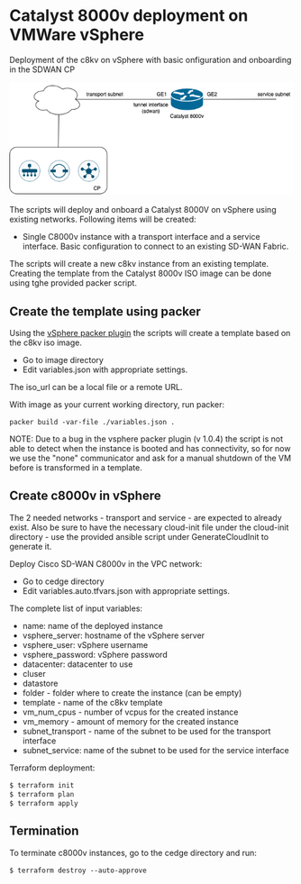 # Catalyst 8000v deployment on VMWare vSphere

Deployment of the c8kv on vSphere with basic onfiguration and onboarding in the SDWAN CP

![C8KV Deployment](../../cedge_deployment.png)

The scripts will deploy and onboard a Catalyst 8000V on vSphere using existing networks. Following items will be created:
- Single C8000v instance with a transport interface and a service interface. Basic configuration to connect to an existing SD-WAN Fabric. 

The scripts will create a new c8kv instance from an existing template. Creating the template from the Catalyst 8000v ISO image can be done using tghe provided packer script.


## Create the template using packer 

Using the [vSphere packer plugin](https://github.com/hashicorp/packer-plugin-vsphere) the scripts will create a template based on the c8kv iso image.

- Go to image directory
- Edit variables.json with appropriate settings.

The iso_url can be a local file or a remote URL.

With image as your current working directory, run packer:
```
packer build -var-file ./variables.json .
```

NOTE:  Due to a bug in the vsphere packer plugin (v 1.0.4) the script is not able to detect when the instance is booted and has connectivity, so for now we use the "none" communicator and ask for a manual shutdown of the VM before is transformed in a template.

## Create c8000v in vSphere

The 2 needed networks - transport and service - are expected to already exist. Also be sure to have the necessary cloud-init file under the cloud-init directory - use the provided ansible script under GenerateCloudInit to generate it.

Deploy Cisco SD-WAN C8000v in the VPC network:
- Go to cedge directory
- Edit variables.auto.tfvars.json with appropriate settings.


The complete list of input variables:
- name: name of the deployed instance
- vsphere_server: hostname of the vSphere server
- vsphere_user: vSphere username
- vsphere_password: vSphere password
- datacenter: datacenter to use
- cluser
- datastore
- folder - folder where to create the instance (can be empty)
- template - name of the c8kv template
- vm_num_cpus - number of vcpus for the created instance
- vm_memory - amount of memory for the created instance
- subnet_transport - name of the subnet to be used for the transport interface
- subnet_service: name of the subnet to be used for the service interface

Terraform deployment:
```
$ terraform init
$ terraform plan
$ terraform apply
```



## Termination

To terminate c8000v instances, go to the cedge directory and run:
```
$ terraform destroy --auto-approve
```


